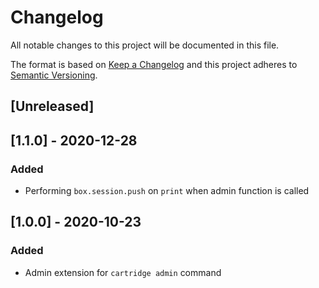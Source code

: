 # Changelog

All notable changes to this project will be documented in this file.

The format is based on [Keep a Changelog](http://keepachangelog.com/en/1.0.0/)
and this project adheres to [Semantic Versioning](http://semver.org/spec/v2.0.0.html).

## [Unreleased]

## [1.1.0] - 2020-12-28

### Added

- Performing `box.session.push` on `print` when admin function is called

## [1.0.0] - 2020-10-23

### Added

- Admin extension for  `cartridge admin` command
